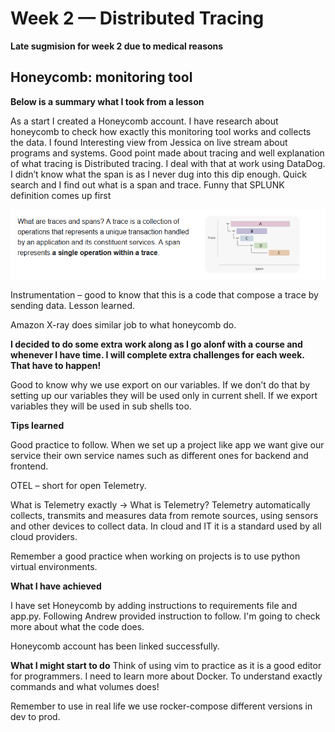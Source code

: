 # Week 2 — Distributed Tracing

**Late sugmision for week 2 due to medical reasons**

## Honeycomb: monitoring tool

**Below is a summary what I took from a lesson**

As a start I created a Honeycomb account. I have research about honeycomb to check how exactly this monitoring tool works and collects the data.
I found Interesting view from Jessica on live stream about programs and systems. Good point made about tracing and well explanation of what tracing is
Distributed tracing. I deal with that at work using DataDog. I didn’t know what the span is as I never dug into this dip enough.  Quick search and I find out what is a span and trace. Funny that SPLUNK definition comes up first 

![Definiton of traces](https://github.com/bloch-code/aws-bootcamp-cruddur-2023/blob/main/_docs/assets/traces_def.png)

Instrumentation – good to know that this is a code that compose a trace by sending data. Lesson learned.

Amazon X-ray does similar job to what honeycomb do. 

**I decided to do some extra work along as I go alonf with a course and whenever I have time. I will complete extra challenges for each week. That have to happen!**

Good to know why we use export on our variables. If we don’t do that by setting up our variables they will be used only in current shell. If we export variables they will be used in sub shells too.

**Tips learned**

Good practice to follow. When we set up a project like app we want give our service their own service names such as different ones for backend and frontend.

OTEL – short for open Telemetry.

What is Telemetry exactly -> What is Telemetry? Telemetry automatically collects, transmits and measures data from remote sources, using sensors and other devices to collect data. In cloud and IT it is a standard used by all cloud providers.

Remember a good practice when working on projects is to use python virtual environments.

**What I have achieved**

I have set Honeycomb by adding instructions to requirements file and app.py. Following Andrew provided instruction to follow. 
I'm going to check more about what the code does.  

Honeycomb account has been linked successfully.

**What I might start to do**
Think of using vim to practice as it is a good editor for programmers.
I need to learn more about Docker. To understand exactly commands and what volumes does!

Remember to use in real life we use rocker-compose different versions in dev to prod.
